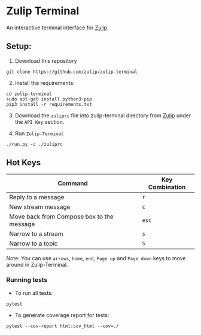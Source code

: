 # Zulip Terminal

An interactive terminal interface for [Zulip](https://zulipchat.com).

 ## Setup:
  1. Download this repository
  ```
  git clone https://github.com/zulip/zulip-terminal
  ```

  2. Install the requirements:
  ```
  cd zulip-terminal
  sudo apt-get install python3-pip
  pip3 install -r requirements.txt
  ```

  3. Download the `zuliprc` file into zulip-terminal directory from [Zulip](https://chat.zulip.org/#settings/your-account)
  under the `API Key` section.

  4. Run `Zulip-Terminal`
  ```
  ./run.py -c ./zuliprc
  ```


## Hot Keys
| Command | Key Combination |
| ------- | --------------- |
| Reply to a message | `r` |
| New stream message | `c` |
| Move back from Compose box to the message | `esc` |
| Narrow to a stream | `s` |
| Narrow to a topic | `S` |

Note: You can use `arrows`, `home`, `end`, `Page up` and `Page down` keys to move around in Zulip-Terminal.

### Running tests
* To run all tests:
```
pytest
```
* To generate coverage report for tests:
```
pytest --cov-report html:cov_html --cov=./
```
